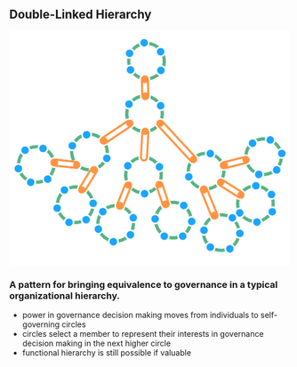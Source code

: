## Double-Linked Hierarchy

![right,fit](img/structural-patterns/double-linked-hierarchy.png)

### A pattern for bringing equivalence to governance in a typical organizational hierarchy.

* power in governance decision making moves from individuals to self-governing circles 
* circles select a member to represent their interests in governance decision making in the next higher circle
* functional hierarchy is still possible if valuable
